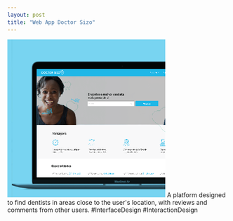 ```yaml
---
layout: post
title: "Web App Doctor Sizo"
---
```


![Home page screenshot](/assets/images/projects2.png)
A platform designed to find dentists in areas close to the user's location, with reviews and comments from other users. #InterfaceDesign #InteractionDesign
